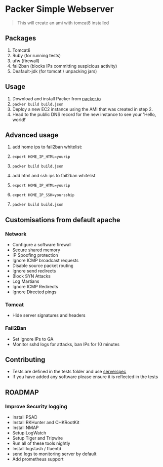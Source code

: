 # Packer Simple Webserver
> This will create an ami with tomcat8 installed

## Packages
1. Tomcat8
1. Ruby (for running tests)
1. ufw (firewall)
1. fail2ban (blocks IPs committing suspicious activity)
1. Deafault-jdk (for tomcat / unpacking jars)

## Usage
1. Download and install Packer from [packer.io](http://packer.io)
4. `packer build build.json`
3. Deploy a new EC2 instance using the AMI that was created in step 2.
4. Head to the public DNS record for the new instance to see your 'Hello, world!'

## Advanced usage
1. add home ips to fail2ban whitelist:
2. `export HOME_IP_HTML=yourip`
3. `packer build build.json`

1. add html and ssh ips to fail2ban whitelist
2. `export HOME_IP_HTML=yourip`
2. `export HOME_IP_SSH=yoursship`
3. `packer build build.json`

## Customisations from default apache

### Network
* Configure a software firewall
* Secure shared memory
* IP Spoofing protection
* Ignore ICMP broadcast requests
* Disable source packet routing
* Ignore send redirects
* Block SYN Attacks
* Log Martians
* Ignore ICMP Redirects
* Ignore Directed pings

### Tomcat
* Hide server signatures and headers

### Fail2Ban
* Set Ignore IPs to GA
* Monitor sshd logs for attacks, ban IPs for 10 minutes

## Contributing
* Tests are defined in the tests folder and use [serverspec](http://serverspec.org/)
* If you have added any software please ensure it is reflected in the tests

## ROADMAP
### Improve Security logging
* Install PSAD
* Install RKHunter and CHKRootKit
* Install NMAP
* Setup LogWatch
* Setup Tiger and Tripwire
* Run all of these tools nightly
* Install logstash / fluentd
* send logs to monitoring server by default
* Add prometheus support